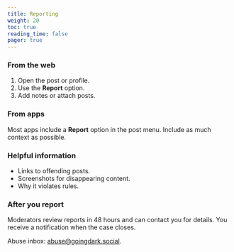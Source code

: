 ```yaml
---
title: Reporting
weight: 20
toc: true
reading_time: false
pager: true
---
```


### From the web

1. Open the post or profile.
2. Use the **Report** option.
3. Add notes or attach posts.

### From apps

Most apps include a **Report** option in the post menu. Include as much context as possible.

### Helpful information

- Links to offending posts.
- Screenshots for disappearing content.
- Why it violates rules.

### After you report

Moderators review reports in 48 hours and can contact you for details. You receive a notification when the case closes.

Abuse inbox: abuse@goingdark.social.

